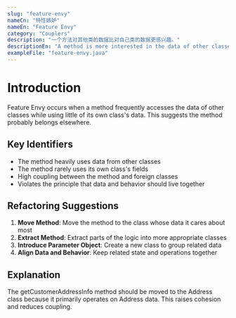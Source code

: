 ```yaml
---
slug: "feature-envy"
nameCn: "特性嫉妒"
nameEn: "Feature Envy"
category: "Couplers"
description: "一个方法对其他类的数据比对自己类的数据更感兴趣。"
descriptionEn: "A method is more interested in the data of other classes than the data of its own class."
exampleFile: "feature-envy.java"
---
```


# Introduction

Feature Envy occurs when a method frequently accesses the data of other classes while using little of its own class's data. This suggests the method probably belongs elsewhere.

## Key Identifiers

- The method heavily uses data from other classes
- The method rarely uses its own class's fields
- High coupling between the method and foreign classes
- Violates the principle that data and behavior should live together

## Refactoring Suggestions

1. **Move Method**: Move the method to the class whose data it cares about most
2. **Extract Method**: Extract parts of the logic into more appropriate classes
3. **Introduce Parameter Object**: Create a new class to group related data
4. **Align Data and Behavior**: Keep related state and operations together

## Explanation

The getCustomerAddressInfo method should be moved to the Address class because it primarily operates on Address data. This raises cohesion and reduces coupling.